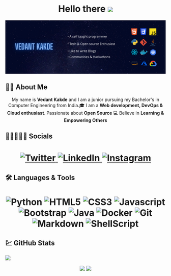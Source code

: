 <h1 align="center"> Hello there <img src="https://media.giphy.com/media/hvRJCLFzcasrR4ia7z/giphy.gif" width="28"></h1>

<img align="center" src="assets/github-banner.png">

## 👨‍💻 About Me
<p align="center">My name is <b>Vedant Kakde</b> and I am a junior pursuing my Bachelor's in Computer Engineering from India.🎓 I am a <b>Web development, DevOps & Cloud enthusiast</b>. Passionate about <b>Open Source</b> 💻 Believe in <b>Learning & Empowering Others</b></p>

## 👨🏼‍🤝‍👨🏼 Socials

<h1 align = "center">
  
  <a href="https://twitter.com/vedantstwt" target="_blank"><img alt="Twitter" title="Twitter" src="https://img.shields.io/badge/-Twitter-1DA1F2?style=for-the-badge&logo=twitter&logoColor=white"/>
</a> <a href="https://www.linkedin.com/in/vedant-kakde/" target="_blank"><img alt="LinkedIn" title="LinkedIn" src="https://img.shields.io/badge/LinkedIn-%230077B5.svg?&style=for-the-badge&logo=linkedin&logoColor=white"/>
</a> <a href="https://dev.to/kverma_dev" target="_blank"><img alt="Instagram" title="Instagram" src="https://img.shields.io/badge/Instagram-E4405F?style=for-the-badge&logo=instagram&logoColor=white" />
</a>
</h1>
  
## 🛠 Languages & Tools 

<h1 align = "center">

![Python](https://img.shields.io/badge/Python-3776AB?style=for-the-badge&logo=python&logoColor=white)
![HTML5](https://img.shields.io/badge/HTML5-E34F26?style=for-the-badge&logo=html5&logoColor=white)
![CSS3](https://img.shields.io/badge/CSS3-1572B6?style=for-the-badge&logo=css3&logoColor=white)
![Javascript](https://img.shields.io/badge/JavaScript-323330?style=for-the-badge&logo=javascript&logoColor=F7DF1E)
![Bootstrap](https://img.shields.io/badge/-bootstrap-5448C8?style=for-the-badge&logo=bootstrap&logoColor=white)
![Java](https://img.shields.io/badge/-java-red?style=for-the-badge&logo=java&logoColor=black)
![Docker](https://img.shields.io/badge/-docker-0db7ed?style=for-the-badge&logo=docker&logoColor=white)
![Git](https://img.shields.io/badge/-git-F1502F?style=for-the-badge&logo=git&logoColor=white)
![Markdown](https://img.shields.io/badge/-markdown-747578?style=for-the-badge&logo=markdown&logoColor=white)
![ShellScript](https://img.shields.io/badge/Shell_Script-121011?style=for-the-badge&logo=gnu-bash&logoColor=white)

</h1>

## 💹 GitHub Stats

![](https://activity-graph.herokuapp.com/graph?username=vedant-kakde&theme=react-dark&hide_border=true)

<p align="center">
<img height="180em" src="https://github-readme-stats.vercel.app/api?username=vedant-kakde&amp;show_icons=true&amp;theme=algolia&amp;include_all_commits=true&amp;count_private=true" style="max-width:100%;">
<img style="margin-left=20px;" height="180em" src="https://github-readme-stats.vercel.app/api/top-langs/?username=vedant-kakde&amp;theme=algolia" style="max-width:100%;">
 </p>
